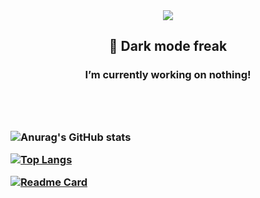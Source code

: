 
<div style="text-align : center;">
     <img src="https://www.clipartmax.com/png/small/330-3306554_cinnamoroll-sanrio-cinnamon-roll-transparent.png">
</div>

<h2 align="center"> 💫 Dark mode freak </h2>
<h3 align="center"> I’m currently working on nothing! <h3><br><br>
  
<!--
**Blunf/Blunf** is a ✨ _special_ ✨ repository because its `README.md` (this file) appears on your GitHub profile.

Here are some ideas to get you started:

### 🔭 I’m currently working on ...
- 🌱 I’m currently learning ...
- 👯 I’m looking to collaborate on ...
- 🤔 I’m looking for help with ...
- 💬 Ask me about ...
- 📫 How to reach me: ...
- 😄 Pronouns: ...
- ⚡ Fun fact: ...
-->
  
![Anurag's GitHub stats](https://github-readme-stats.vercel.app/api?username=Blunf&show_icons=true&theme=blueberry)

[![Top Langs](https://github-readme-stats.vercel.app/api/top-langs/?username=Blunf&layout=compact&langs_count=4&theme=blueberry)](https://github.com/anuraghazra/github-readme-stats)

[![Readme Card](https://github-readme-stats.vercel.app/api/pin/?username=Blunf&repo=github-readme-stats&theme=blueberry)](https://github.com/Blunf/Blunf)

